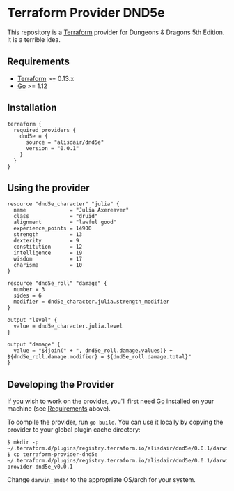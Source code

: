 # Terraform Provider DND5e

This repository is a [Terraform](https://www.terraform.io) provider for Dungeons & Dragons 5th Edition. It is a terrible idea.

## Requirements

- [Terraform](https://www.terraform.io/downloads.html) >= 0.13.x
- [Go](https://golang.org/doc/install) >= 1.12

## Installation

```hcl
terraform {
  required_providers {
    dnd5e = {
      source = "alisdair/dnd5e"
      version = "0.0.1"
    }
  }
}
```

## Using the provider

```hcl
resource "dnd5e_character" "julia" {
  name              = "Julia Axereaver"
  class             = "druid"
  alignment         = "lawful good"
  experience_points = 14900
  strength          = 13
  dexterity         = 9
  constitution      = 12
  intelligence      = 19
  wisdom            = 17
  charisma          = 10
}

resource "dnd5e_roll" "damage" {
  number = 3
  sides = 6
  modifier = dnd5e_character.julia.strength_modifier
}

output "level" {
  value = dnd5e_character.julia.level
}

output "damage" {
  value = "${join(" + ", dnd5e_roll.damage.values)} + ${dnd5e_roll.damage.modifier} = ${dnd5e_roll.damage.total}"
}
```

## Developing the Provider

If you wish to work on the provider, you'll first need [Go](http://www.golang.org) installed on your machine (see [Requirements](#requirements) above).

To compile the provider, run `go build`. You can use it locally by copying the provider to your global plugin cache directory:

```shellsession
$ mkdir -p ~/.terraform.d/plugins/registry.terraform.io/alisdair/dnd5e/0.0.1/darwin_amd64
$ cp terraform-provider-dnd5e ~/.terraform.d/plugins/registry.terraform.io/alisdair/dnd5e/0.0.1/darwin_amd64/terraform-provider-dnd5e_v0.0.1
```

Change `darwin_amd64` to the appropriate OS/arch for your system.
